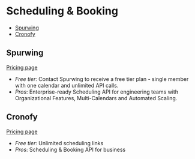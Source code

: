 # Scheduling & Booking

<!-- TOC depthFrom:2 -->

- [Spurwing](#spurwing)
- [Cronofy](#cronofy)

<!-- /TOC -->

## Spurwing

[Pricing page](https://www.spurwing.io/pricing)

* *Free tier*: Contact Spurwing to receive a free tier plan - single member with one calendar and unlimited API calls.
* *Pros*: Enterprise-ready Scheduling API for engineering teams with Organizational Features, Multi-Calendars and Automated Scaling.

## Cronofy

[Pricing page](https://www.cronofy.com/scheduler/pricing/)

* *Free tier*: Unlimited scheduling links
* *Pros*: Scheduling & Booking API for business
